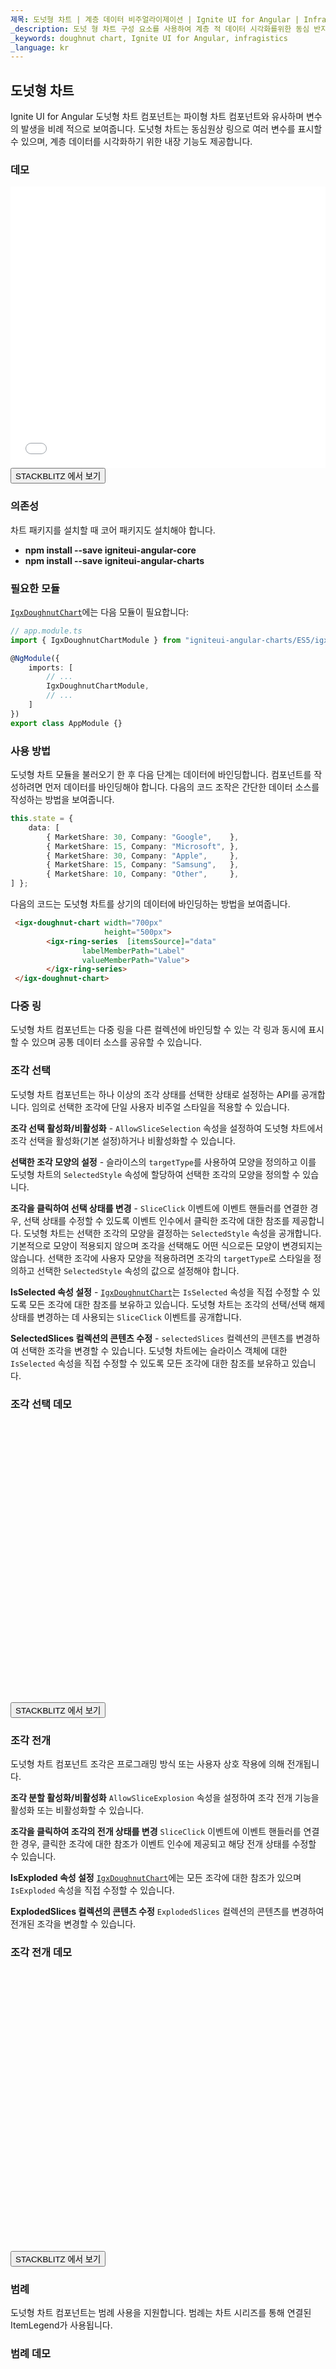 ```yaml
---
제목: 도넛형 차트 | 계층 데이터 비주얼라이제이션 | Ignite UI for Angular | Infragistics
_description: 도넛 형 차트 구성 요소를 사용하여 계층 적 데이터 시각화를위한 동심 반지 모양의 여러 변수를 표시합니다. 자세한 정보는 데모를보십시오.
_keywords: doughnut chart, Ignite UI for Angular, infragistics
_language: kr
---
```


## 도넛형 차트

Ignite UI for Angular 도넛형 차트 컴포넌트는 파이형 차트 컴포넌트와 유사하며 변수의 발생을 비례 적으로 보여줍니다. 도넛형 차트는 동심원상 링으로 여러 변수를 표시할 수 있으며, 계층 데이터를 시각화하기 위한 내장 기능도 제공합니다.

### 데모

<div class="sample-container loading" style="height: 450px">
    <iframe id="doughnut-chart-overview-iframe" src='{environment:demosBaseUrl}/charts/doughnut-chart-overview' width="100%" height="100%" seamless frameBorder="0" onload="onXPlatSampleIframeContentLoaded(this);"></iframe>
</div>
<div>
    <button data-localize="stackblitz" class="stackblitz-btn"   data-iframe-id="doughnut-chart-overview-iframe" data-demos-base-url="{environment:demosBaseUrl}">STACKBLITZ 에서 보기
    </button>
</div>

<div class="divider--half"></div>

### 의존성

차트 패키지를 설치할 때 코어 패키지도 설치해야 합니다.

-   **npm install --save igniteui-angular-core**
-   **npm install --save igniteui-angular-charts**

### 필요한 모듈

[`IgxDoughnutChart`](doughnutchart.md)에는 다음 모듈이 필요합니다:

```ts
// app.module.ts
import { IgxDoughnutChartModule } from "igniteui-angular-charts/ES5/igx-doughnut-chart-module";

@NgModule({
    imports: [
        // ...
        IgxDoughnutChartModule,
        // ...
    ]
})
export class AppModule {}
```

<div class="divider--half"></div>

### 사용 방법

도넛형 차트 모듈을 불러오기 한 후 다음 단계는 데이터에 바인딩합니다.
컴포넌트를 작성하려면 먼저 데이터를 바인딩해야 합니다. 다음의 코드 조작은 간단한 데이터 소스를 작성하는 방법을 보여줍니다.

```ts
this.state = {
    data: [
        { MarketShare: 30, Company: "Google",    },
        { MarketShare: 15, Company: "Microsoft", },
        { MarketShare: 30, Company: "Apple",     },
        { MarketShare: 15, Company: "Samsung",   },
        { MarketShare: 10, Company: "Other",     },
] };
```

다음의 코드는 도넛형 차트를 상기의 데이터에 바인딩하는 방법을 보여줍니다.

```html
 <igx-doughnut-chart width="700px"
                     height="500px">
        <igx-ring-series  [itemsSource]="data"
                labelMemberPath="Label"
                valueMemberPath="Value">
        </igx-ring-series>
 </igx-doughnut-chart>
```

<div class="divider--half"></div>

### 다중 링

도넛형 차트 컴포넌트는 다중 링을 다른 컬렉션에 바인딩할 수 있는 각 링과 동시에 표시할 수 있으며 공통 데이터 소스를 공유할 수 있습니다.

### 조각 선택

도넛형 차트 컴포넌트는 하나 이상의 조각 상태를 선택한 상태로 설정하는 API를 공개합니다. 임의로 선택한 조각에 단일 사용자 비주얼 스타일을 적용할 수 있습니다.

**조각 선택 활성화/비활성화** - `AllowSliceSelection` 속성을 설정하여 도넛형 차트에서 조각 선택을 활성화(기본 설정)하거나 비활성화할 수 있습니다.

**선택한 조각 모양의 설정** - 슬라이스의 `targetType`를 사용하여 모양을 정의하고 이를 도넛형 차트의 `SelectedStyle` 속성에 할당하여 선택한 조각의 모양을 정의할 수 있습니다.

**조각을 클릭하여 선택 상태를 변경** - `SliceClick` 이벤트에 이벤트 핸들러를 연결한 경우, 선택 상태를 수정할 수 있도록 이벤트 인수에서 클릭한 조각에 대한 참조를 제공합니다. 도넛형 차트는 선택한 조각의 모양을 결정하는 `SelectedStyle` 속성을 공개합니다. 기본적으로 모양이 적용되지 않으며 조각을 선택해도 어떤 식으로든 모양이 변경되지는 않습니다. 선택한 조각에 사용자 모양을 적용하려면 조각의 `targetType`로 스타일을 정의하고 선택한 `SelectedStyle` 속성의 값으로 설정해야 합니다.

**IsSelected 속성 설정** - [`IgxDoughnutChart`](doughnutchart.md)는 `IsSelected` 속성을 직접 수정할 수 있도록 모든 조각에 대한 참조를 보유하고 있습니다. 도넛형 차트는 조각의 선택/선택 해제 상태를 변경하는 데 사용되는 `SliceClick` 이벤트를 공개합니다.

**SelectedSlices 컬렉션의 콘텐츠 수정** - `selectedSlices` 컬렉션의 콘텐츠를 변경하여 선택한 조각을 변경할 수 있습니다. 도넛형 차트에는 슬라이스 객체에 대한 `IsSelected` 속성을 직접 수정할 수 있도록 모든 조각에 대한 참조를 보유하고 있습니다.

### 조각 선택 데모

<div class="sample-container loading" style="height: 450px">
    <iframe id="doughnut-chart-selection-iframe" data-src='{environment:demosBaseUrl}/charts/doughnut-chart-selection' width="100%" height="100%" seamless frameBorder="0" class="lazyload"></iframe>
</div>
<div>
    <button data-localize="stackblitz" class="stackblitz-btn"   data-iframe-id="doughnut-chart-selection-iframe" data-demos-base-url="{environment:demosBaseUrl}">STACKBLITZ 에서 보기
    </button>
</div>

<div class="divider--half"></div>

### 조각 전개

도넛형 차트 컴포넌트 조각은 프로그래밍 방식 또는 사용자 상호 작용에 의해 전개됩니다.

**조각 분할 활성화/비활성화**
`AllowSliceExplosion` 속성을 설정하여 조각 전개 기능을 활성화 또는 비활성화할 수 있습니다.

**조각을 클릭하여 조각의 전개 상태를 변경**
`SliceClick` 이벤트에 이벤트 핸들러를 연결한 경우, 클릭한 조각에 대한 참조가 이벤트 인수에 제공되고 해당 전개 상태를 수정할 수 있습니다.

**IsExploded 속성 설정**
[`IgxDoughnutChart`](doughnutchart.md)에는 모든 조각에 대한 참조가 있으며 `IsExploded` 속성을 직접 수정할 수 있습니다.

**ExplodedSlices 컬렉션의 콘텐츠 수정**
`ExplodedSlices` 컬렉션의 콘텐츠를 변경하여 전개된 조각을 변경할 수 있습니다.

### 조각 전개 데모

<div class="sample-container loading" style="height: 450px">
    <iframe id="doughnut-chart-explosion-iframe" data-src='{environment:demosBaseUrl}/charts/doughnut-chart-explosion' width="100%" height="100%" seamless frameBorder="0" class="lazyload"></iframe>
</div>
<div>
    <button data-localize="stackblitz" class="stackblitz-btn"   data-iframe-id="doughnut-chart-explosion-iframe" data-demos-base-url="{environment:demosBaseUrl}">STACKBLITZ 에서 보기
    </button>
</div>

<div class="divider--half"></div>

### 범례

도넛형 차트 컴포넌트는 범례 사용을 지원합니다. 범례는 차트 시리즈를 통해 연결된 ItemLegend가 사용됩니다.

### 범례 데모

<div class="sample-container loading" style="height: 450px">
    <iframe id="doughnut-chart-legend-iframe" data-src='{environment:demosBaseUrl}/charts/doughnut-chart-legend' width="100%" height="100%" seamless frameBorder="0" class="lazyload"></iframe>
</div>
<div>
    <button data-localize="stackblitz" class="stackblitz-btn" data-iframe-id="doughnut-chart-legend-iframe" data-demos-base-url="{environment:demosBaseUrl}">STACKBLITZ 에서 보기
    </button>
</div>
